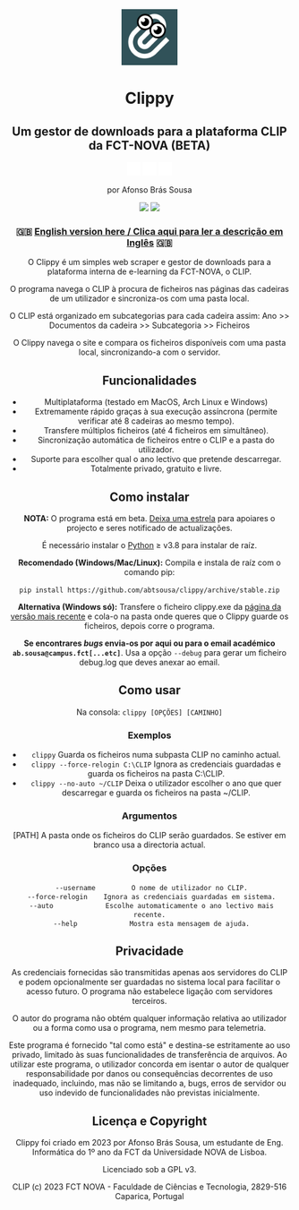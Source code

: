 <div align="center">

<img src="clippy.png" style="width: 100px" alt="NOVA Clippy logo">

#  Clippy

## Um gestor de downloads para a plataforma CLIP da FCT-NOVA (BETA)

<img src="/etc/Apple-256.png" width="24"> <img src="/etc/Linux-256.png" width="24"> <img src="/etc/Windows-8-256.png" width="24">

por Afonso Brás Sousa

[![](https://img.shields.io/github/stars/abtsousa/clippy)](https://github.com/abtsousa/clippy/stargazers) [![](https://img.shields.io/github/license/abtsousa/clippy)](https://github.com/abtsousa/clippy/blob/master/LICENSE)

### 🇬🇧 [English version here / Clica aqui para ler a descrição em Inglês](README.md) 🇬🇧

O Clippy é um simples web scraper e gestor de downloads para a plataforma interna de e-learning da FCT-NOVA, o CLIP.

O programa navega o CLIP à procura de ficheiros nas páginas das cadeiras de um utilizador e sincroniza-os com uma pasta local.

O CLIP está organizado em subcategorias para cada cadeira assim:
Ano >> Documentos da cadeira >> Subcategoria >> Ficheiros

O Clippy navega o site e compara os ficheiros disponíveis com uma pasta local, sincronizando-a com o servidor.

## Funcionalidades
- Multiplataforma (testado em MacOS, Arch Linux e Windows)
- Extremamente rápido graças à sua execução assíncrona (permite verificar até 8 cadeiras ao mesmo tempo).
- Transfere múltiplos ficheiros (até 4 ficheiros em simultâneo).
- Sincronização automática de ficheiros entre o CLIP e a pasta do utilizador.
- Suporte para escolher qual o ano lectivo que pretende descarregar.
- Totalmente privado, gratuito e livre.

## Como instalar

**NOTA:** O programa está em beta. [Deixa uma estrela](https://github.com/abtsousa/clippy/stargazers) para apoiares o projecto e seres notificado de actualizações.

É necessário instalar o [Python](https://www.python.org/downloads/) ≥ v3.8 para instalar de raíz.

**Recomendado (Windows/Mac/Linux):** Compila e instala de raíz com o comando pip:

```pip install https://github.com/abtsousa/clippy/archive/stable.zip```

**Alternativa (Windows só):** Transfere o ficheiro clippy.exe da [página da versão mais recente](https://github.com/abtsousa/clippy/releases/latest) e cola-o na pasta onde queres que o Clippy guarde os ficheiros, depois corre o programa.

**Se encontrares *bugs* envia-os por aqui ou para o email académico `ab.sousa@campus.fct[...etc]`**. Usa a opção `--debug` para gerar um ficheiro debug.log que deves anexar ao email.

## Como usar

Na consola: `clippy [OPÇÕES] [CAMINHO]`

### Exemplos

- `clippy` Guarda os ficheiros numa subpasta CLIP no caminho actual.
- `clippy --force-relogin C:\CLIP` Ignora as credenciais guardadas e guarda os ficheiros na pasta C:\CLIP.
- `clippy --no-auto ~/CLIP` Deixa o utilizador escolher o ano que quer descarregar e guarda os ficheiros na pasta ~/CLIP.

### Argumentos

[PATH]  A pasta onde os ficheiros do CLIP serão guardados. Se estiver em branco usa a directoria actual.

### Opções

```text
 --username         O nome de utilizador no CLIP.
 --force-relogin    Ignora as credenciais guardadas em sistema.
 --auto             Escolhe automaticamente o ano lectivo mais recente.
 --help             Mostra esta mensagem de ajuda.
```

## Privacidade

As credenciais fornecidas são transmitidas apenas aos servidores do CLIP e podem opcionalmente ser guardadas no sistema local para facilitar o acesso futuro. O programa não estabelece ligação com servidores terceiros.

O autor do programa não obtém qualquer informação relativa ao utilizador ou a forma como usa o programa, nem mesmo para telemetria.

Este programa é fornecido "tal como está" e destina-se estritamente ao uso privado, limitado às suas funcionalidades de transferência de arquivos. Ao utilizar este programa, o utilizador concorda em isentar o autor de qualquer responsabilidade por danos ou consequências decorrentes de uso inadequado, incluindo, mas não se limitando a, bugs, erros de servidor ou uso indevido de funcionalidades não previstas inicialmente.

## Licença e Copyright

Clippy foi criado em 2023 por Afonso Brás Sousa, um estudante de Eng. Informática do 1º ano da FCT da Universidade NOVA de Lisboa.

Licenciado sob a GPL v3.

CLIP (c) 2023 FCT NOVA - Faculdade de Ciências e Tecnologia, 2829-516 Caparica, Portugal
